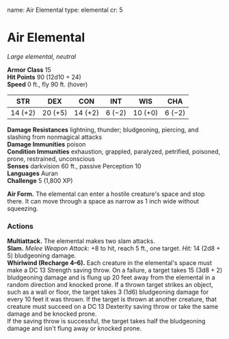 name: Air Elemental
type: elemental
cr: 5

# Air Elemental 
_Large elemental, neutral_

**Armor Class** 15    
**Hit Points** 90 (12d10 + 24)    
**Speed** 0 ft., fly 90 ft. (hover) 

| STR     | DEX     | CON     | INT     | WIS     | CHA     |
|---------|---------|---------|---------|---------|---------|
| 14 (+2) | 20 (+5) | 14 (+2) | 6 (−2) | 10 (+0) | 6 (−2) |

**Damage Resistances** lightning, thunder; bludgeoning, piercing, and slashing from nonmagical attacks    
**Damage Immunities** poison    
**Condition Immunities** exhaustion, grappled, paralyzed, petrified, poisoned, prone, restrained, unconscious    
**Senses** darkvision 60 ft., passive Perception 10    
**Languages** Auran    
**Challenge** 5 (1,800 XP) 

**Air Form.** The elemental can enter a hostile creature's space and stop there. It can move through a space as narrow as 1 inch wide without squeezing. 

### Actions 
**Multiattack.** The elemental makes two slam attacks.    
**Slam.** _Melee Weapon Attack:_ +8 to hit, reach 5 ft., one target. _Hit:_ 14 (2d8 + 5) bludgeoning damage.    
**Whirlwind (Recharge 4–6).** Each creature in the elemental's space must make a DC 13 Strength saving throw. On a failure, a target takes 15 (3d8 + 2) bludgeoning damage and is flung up 20 feet away from the elemental in a random direction and knocked prone. If a thrown target strikes an object, such as a wall or floor, the target takes 3 (1d6) bludgeoning damage for every 10 feet it was thrown. If the target is thrown at another creature, that creature must succeed on a DC 13 Dexterity saving throw or take the same damage and be knocked prone.    
If the saving throw is successful, the target takes half the bludgeoning damage and isn't flung away or knocked prone.